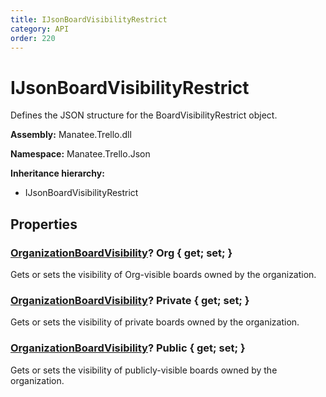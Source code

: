 ```yaml
---
title: IJsonBoardVisibilityRestrict
category: API
order: 220
---
```


# IJsonBoardVisibilityRestrict

Defines the JSON structure for the BoardVisibilityRestrict object.

**Assembly:** Manatee.Trello.dll

**Namespace:** Manatee.Trello.Json

**Inheritance hierarchy:**

- IJsonBoardVisibilityRestrict

## Properties

### [OrganizationBoardVisibility](OrganizationBoardVisibility#organizationboardvisibility)? Org { get; set; }

Gets or sets the visibility of Org-visible boards owned by the organization.

### [OrganizationBoardVisibility](OrganizationBoardVisibility#organizationboardvisibility)? Private { get; set; }

Gets or sets the visibility of private boards owned by the organization.

### [OrganizationBoardVisibility](OrganizationBoardVisibility#organizationboardvisibility)? Public { get; set; }

Gets or sets the visibility of publicly-visible boards owned by the organization.

